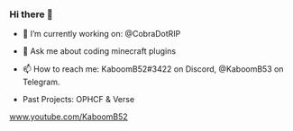### Hi there 👋

- 🔭 I’m currently working on: @CobraDotRIP
- 💬 Ask me about coding minecraft plugins
- 📫 How to reach me: KaboomB52#3422 on Discord, @KaboomB53 on Telegram.

- Past Projects: OPHCF & Verse

www.youtube.com/KaboomB52
